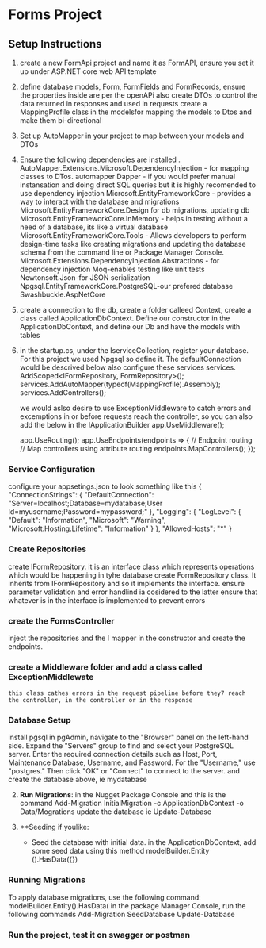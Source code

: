 # Forms Project
			
## Setup Instructions
1. create a new FormApi  project and name it as FormAPI, ensure you set it up under ASP.NET core web API template
2. define database models, Form, FormFields and FormRecords, ensure the properties inside are per the openAPi
	also create DTOs to control the data returned in responses and used in requests
        create a MappingProfile class in the modelsfor mapping the models to Dtos and make them bi-directional
3. Set up AutoMapper in your project to map between your models and DTOs
4. Ensure the following dependencies are installed . 
	AutoMapper.Extensions.Microsoft.DependencyInjection - for mapping classes to DTos. automapper
	Dapper - if you would prefer manual instansation and doing direct SQL queries but it is highly recomended to use dependency injection
	Microsoft.EntityFrameworkCore - provides a way to interact with the database and migrations
	Microsoft.EntityFrameworkCore.Design for db migrations, updating db
	Microsoft.EntityFrameworkCore.InMemory - helps in testing without a need of a database, its like a virtual database
	Microsoft.EntityFrameworkCore.Tools - Allows developers to perform design-time tasks like creating migrations and updating the database schema from the command line or Package Manager Console.
	Microsoft.Extensions.DependencyInjection.Abstractions - for dependency injection
	Moq-enables testing like unit tests
	Newtonsoft.Json-for JSON serialization
	Npgsql.EntityFrameworkCore.PostgreSQL-our prefered database
	Swashbuckle.AspNetCore

5. create a connection to the db, create a folder calleed Context, create a class called ApplicationDbContext. Define our constructor in the ApplicationDbContext, and define our Db and have the models with tables	
6. in the startup.cs, under the IserviceCollection, register your database. For this project we used Npgsql so define it. The defaultConnection would be descrived below
	also configure these services services.
	AddScoped<IFormRepository, FormRepository>();
	services.AddAutoMapper(typeof(MappingProfile).Assembly);
	services.AddControllers();

	we would aslso desire to use ExceptionMiddleware to catch errors and excemptions in or before requests reach the controller, so you can also add the below in the IApplicationBuilder
	 app.UseMiddleware<ExceptionMiddleware>();
	
	app.UseRouting();
	app.UseEndpoints(endpoints =>
	{
    	   // Endpoint routing  // Map controllers using attribute routing
    	   endpoints.MapControllers();
	});

### Service Configuration
configure your appsetings.json to look something like this 
{
  "ConnectionStrings": {
    "DefaultConnection": "Server=localhost;Database=mydatabase;User Id=myusername;Password=mypassword;"
  },
  "Logging": {
    "LogLevel": {
      "Default": "Information",
      "Microsoft": "Warning",
      "Microsoft.Hosting.Lifetime": "Information"
    }
  },
  "AllowedHosts": "*"
}

### Create Repositories
   create IFormRepository. it is an interface class which represents operations which would be happening in tyhe database
   create FormRepository class. It inherits from IFormRepository and so it implements the interface. ensure parameter validation and error handlind ia cosidered to the latter
       ensure that whatever is in the interface is implemented to prevent errors

### create the FormsController
   inject the repositories and the I mapper in the constructor and create the endpoints. 

### create a Middleware folder and add a class called ExceptionMiddlewate
	this class cathes errors in the request pipeline before they7 reach the controller, in the controller or in the response

### Database Setup
 install pgsql
  in pgAdmin, navigate to the "Browser" panel on the left-hand side.
Expand the "Servers" group to find and select your PostgreSQL server.
Enter the required connection details such as Host, Port, Maintenance Database, Username, and Password. For the "Username," use "postgres." Then click "OK" or "Connect" to connect to the server.
 and create the database above, ie mydatabase


2. **Run Migrations**:
   in the Nugget Package Console and this is the command Add-Migration InitialMigration -c ApplicationDbContext -o Data/Mogrations
   update the database ie Update-Database

3. **Seeding if youlike:
   - Seed the database with initial data.
      in the ApplicationDbContext, add some seed data using this method modelBuilder.Entity<Form>().HasData({})

### Running Migrations

To apply database migrations, use the following command:
   modelBuilder.Entity<Form>().HasData(
in the package Manager Console, run the following commands
  Add-Migration SeedDatabase
  Update-Database


### Run the project, test it on swagger or postman

